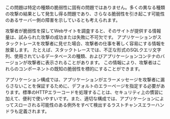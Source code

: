 
この問題は特定の種類の脆弱性に固有の問題ではありません。多くの異なる種類の攻撃の結果として発生し得る問題であり、さらなる脆弱性を引き起こす可能性のあるサーバー側の障害を示しているとも考えられます。

攻撃者が脆弱性を探してWebサイトを調査すると、そのサイトが提供する情報量は、試みられた攻撃の成功または失敗に不可欠です。 アプリケーションがスタックトレースを攻撃者に見せた場合、攻撃者の仕事を著しく容易にする情報を放棄します。
たとえば、スタックトレースでは、不正な形式のSQLクエリ文字列、使用されているデータベースの種類、およびアプリケーションコンテナのバージョンが攻撃者に表示されることがあります。
この情報により、攻撃者はこれらのコンポーネントの既知の脆弱性を標的にすることができます。

アプリケーション構成では、アプリケーションがエラーメッセージを攻撃者に漏らさないことを保証するために、デフォルトのエラーページを指定する必要があります。標準のHTTPエラーコードを処理することは、セキュリティ上の慣習に加えて、便利で使いやすいです。また、適切な構成では、アプリケーションによってスローされる可能性のある例外をすべて検出するラストチャンスエラーハンドラも定義されます。
